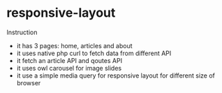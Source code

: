 # responsive-layout

Instruction
 - it has 3 pages: home, articles and about
 - it uses native php curl to fetch data from different API
 - it fetch an article API and qoutes API
 - it uses owl carousel for image slides
 - it use a simple media query for responsive layout for different size of browser 